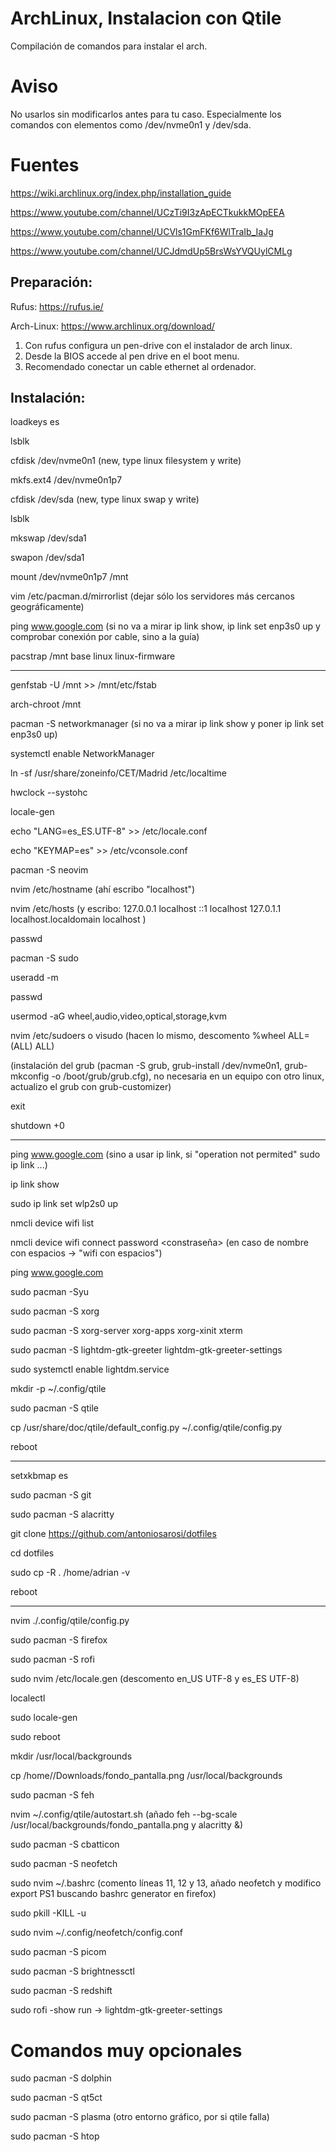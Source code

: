 # ArchLinux, Instalacion con Qtile
Compilación de comandos para instalar el arch. 

# Aviso

No usarlos sin modificarlos antes para tu caso. Especialmente los comandos con elementos como /dev/nvme0n1 y /dev/sda. 

# Fuentes

https://wiki.archlinux.org/index.php/installation_guide

https://www.youtube.com/channel/UCzTi9I3zApECTkukkMOpEEA

https://www.youtube.com/channel/UCVls1GmFKf6WlTraIb_IaJg

https://www.youtube.com/channel/UCJdmdUp5BrsWsYVQUylCMLg


## Preparación:

Rufus: https://rufus.ie/

Arch-Linux: https://www.archlinux.org/download/

1. Con rufus configura un pen-drive con el instalador de arch linux.
2. Desde la BIOS accede al pen drive en el boot menu.
3. Recomendado conectar un cable ethernet al ordenador.

## Instalación:

loadkeys es

lsblk

cfdisk /dev/nvme0n1  (new, type linux filesystem y write)

mkfs.ext4 /dev/nvme0n1p7

cfdisk /dev/sda (new, type linux swap y write)

lsblk

mkswap /dev/sda1

swapon /dev/sda1

mount /dev/nvme0n1p7 /mnt

vim /etc/pacman.d/mirrorlist   (dejar sólo los servidores más cercanos geográficamente)

ping www.google.com  (si no va a mirar ip link show, ip link set enp3s0 up y comprobar conexión por cable, sino a la guía)

pacstrap /mnt base linux linux-firmware

------------------------------------------------------------------------------

genfstab -U /mnt >> /mnt/etc/fstab

arch-chroot /mnt

pacman -S networkmanager  (si no va a mirar ip link show y poner ip link set enp3s0 up)

systemctl enable NetworkManager

ln -sf /usr/share/zoneinfo/CET/Madrid /etc/localtime

hwclock --systohc

locale-gen

echo "LANG=es_ES.UTF-8" >> /etc/locale.conf

echo "KEYMAP=es" >> /etc/vconsole.conf

pacman -S neovim

nvim /etc/hostname (ahí escribo "localhost")

nvim /etc/hosts 
  (y escribo:
127.0.0.1	localhost
::1		localhost
127.0.1.1	localhost.localdomain localhost
)

passwd

pacman -S sudo

useradd -m <usuario>
  
passwd <usuario>
  
usermod -aG wheel,audio,video,optical,storage,kvm <usuario>
  
nvim /etc/sudoers o visudo  (hacen lo mismo, descomento %wheel ALL=(ALL) ALL)

(instalación del grub (pacman -S grub, grub-install /dev/nvme0n1, grub-mkconfig -o /boot/grub/grub.cfg), no necesaria en un equipo con otro linux, actualizo el grub con grub-customizer)

exit

shutdown +0

-------------------------------------------------------------------------------------------------------

ping www.google.com  (sino a usar ip link, si "operation not permited" sudo ip link ...)

ip link show

sudo ip link set wlp2s0 up

nmcli device wifi list

nmcli device wifi connect <nombre del wifi> password <constraseña>  (en caso de nombre con espacios -> "wifi con espacios")
  
ping www.google.com

sudo pacman -Syu

sudo pacman -S xorg

sudo pacman -S xorg-server xorg-apps xorg-xinit xterm

sudo pacman -S lightdm-gtk-greeter lightdm-gtk-greeter-settings

sudo systemctl enable lightdm.service

mkdir -p ~/.config/qtile

sudo pacman -S qtile

cp /usr/share/doc/qtile/default_config.py ~/.config/qtile/config.py

reboot

------------------------------------------------------------------------------------------------

setxkbmap es

sudo pacman -S git

sudo pacman -S alacritty

git clone https://github.com/antoniosarosi/dotfiles

cd dotfiles

sudo cp -R . /home/adrian -v

reboot

---------------------------------------------------------------------------------------------------

nvim ./.config/qtile/config.py

sudo pacman -S firefox

sudo pacman -S rofi

sudo nvim /etc/locale.gen (descomento en_US UTF-8 y es_ES UTF-8)

localectl

sudo locale-gen

sudo reboot

mkdir /usr/local/backgrounds

cp /home/<usuario>/Downloads/fondo_pantalla.png /usr/local/backgrounds
  
sudo pacman -S feh

nvim ~/.config/qtile/autostart.sh (añado feh --bg-scale /usr/local/backgrounds/fondo_pantalla.png y alacritty &)

sudo pacman -S cbatticon

sudo pacman -S neofetch

sudo nvim ~/.bashrc (comento líneas 11, 12 y 13, añado neofetch y modifico export PS1 buscando bashrc generator en firefox)

sudo pkill -KILL -u <usuario>
  
sudo nvim ~/.config/neofetch/config.conf

sudo pacman -S picom

sudo pacman -S brightnessctl

sudo pacman -S redshift

sudo rofi -show run -> lightdm-gtk-greeter-settings

# Comandos muy opcionales

sudo pacman -S dolphin

sudo pacman -S qt5ct

sudo pacman -S plasma   (otro entorno gráfico, por si qtile falla)

sudo pacman -S htop
